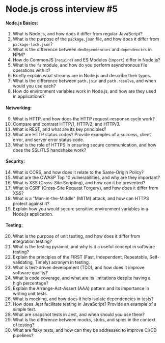 #  Node.js cross interview #5
#### Node.js Basics:
1. What is Node.js, and how does it differ from regular JavaScript?
2. What is the purpose of the `package.json` file, and how does it differ from `package-lock.json`?
3. What is the difference between `devDependencies` and `dependencies` in NPM?
4. How do CommonJS (`require`) and ES Modules (`import`) differ in Node.js?
5. What is the `fs` module, and how do you perform asynchronous file operations with it?
6. Briefly explain what streams are in Node.js and describe their types.
7. What is the difference between `path.join` and `path.resolve`, and when would you use each?
8. How do environment variables work in Node.js, and how are they used in applications?

#### Networking:
9. What is HTTP, and how does the HTTP request-response cycle work?
10. Compare and contrast HTTP/1, HTTP/2, and HTTP/3.
11. What is REST, and what are its key principles?
12. What are HTTP status codes? Provide examples of a success, client error, and server error status code.
13. What is the role of HTTPS in ensuring secure communication, and how does the SSL/TLS handshake work?

#### Security:
14. What is CORS, and how does it relate to the Same-Origin Policy?
15. What are the OWASP Top 10 vulnerabilities, and why are they important?
16. What is XSS (Cross-Site Scripting), and how can it be prevented?
17. What is CSRF (Cross-Site Request Forgery), and how does it differ from XSS?
18. What is a "Man-in-the-Middle" (MITM) attack, and how can HTTPS protect against it?
19. Explain how you would secure sensitive environment variables in a Node.js application.

#### Testing:
20. What is the purpose of unit testing, and how does it differ from integration testing?
21. What is the testing pyramid, and why is it a useful concept in software testing?
22. Explain the principles of the FIRST (Fast, Independent, Repeatable, Self-validating, Timely) acronym in testing.
23. What is test-driven development (TDD), and how does it improve software quality?
24. What is code coverage, and what are its limitations despite having a high percentage?
25. Explain the Arrange-Act-Assert (AAA) pattern and its importance in writing unit tests.
26. What is mocking, and how does it help isolate dependencies in tests?
27. How does Jest facilitate testing in JavaScript? Provide an example of a simple test.
28. What are snapshot tests in Jest, and when should you use them?
29. What is the difference between mocks, stubs, and spies in the context of testing?
30. What are flaky tests, and how can they be addressed to improve CI/CD pipelines?
